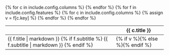 <table>
  <thead>
    <tr>
      <th></th>
      {% for c in include.config.columns %}
        <th class="text-center">
          <span class="font-semibold text-primary">{{ c.title }}</span>
        </th>
      {% endfor %}
    </tr>
  </thead>
  <tbody>
    {% for f in include.config.features %}
      <tr>
        <td>
          <span class="block text-primary">{{ f.title | markdown }}</span>
          {% if f.subtitle %}
          <span class="text-secondary">{{ f.subtitle | markdown }}</span>
          {% endif %}
        </td>
        {% for c in include.config.columns %}
        {% assign v = f[c.key] %}
        <td class="text-center">
        {% if v %}<i class="fa fa-xs fa-check text-primary"></i>{% else %}<i class="fa fa-times text-semantic-red-primary"></i>{% endif %}
        </td>
        {% endfor %}
      </tr>
    {% endfor %}
  </tbody>
</table>
